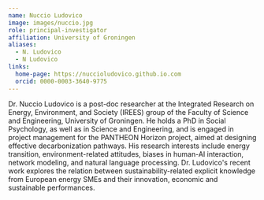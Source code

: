 ```yaml
---
name: Nuccio Ludovico
image: images/nuccio.jpg
role: principal-investigator
affiliation: University of Groningen
aliases:
  - N. Ludovico
  - N Ludovico
links:
  home-page: https://nuccioludovico.github.io.com
  orcid: 0000-0003-3640-9775
---
```


Dr. Nuccio Ludovico is a post-doc researcher at the Integrated Research on Energy, Environment, and Society (IREES) group of the Faculty of Science and Engineering,  University of Groningen. He holds a PhD in Social Psychology, as well as in Science and Engineering, and is engaged in project management for the PANTHEON Horizon project, aimed at designing effective decarbonization pathways. His research interests include energy transition, environment-related attitudes, biases in human-AI interaction, network modeling, and natural language processing. Dr. Ludovico's recent work explores the relation between sustainability-related explicit knowledge from European energy SMEs and their innovation, economic and sustainable performances. 

